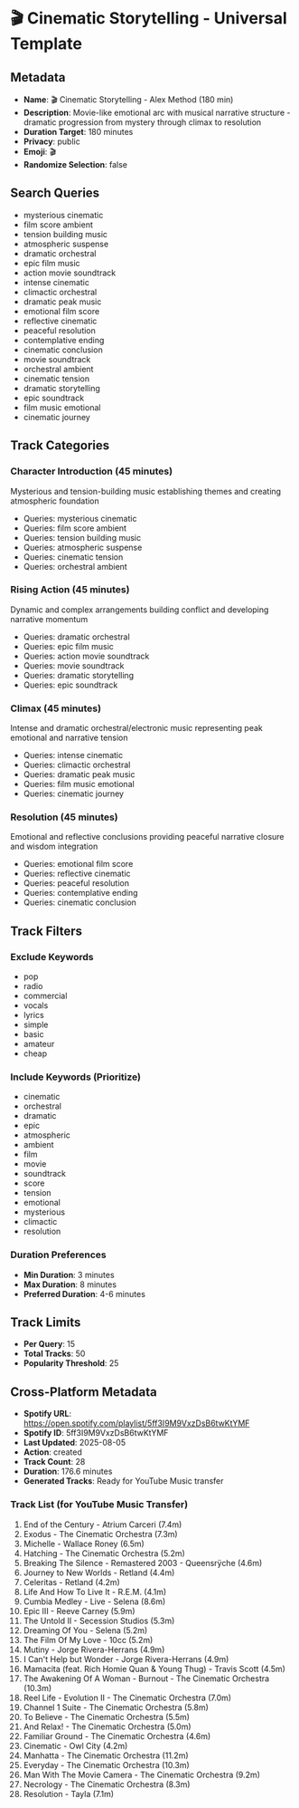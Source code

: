 # 🎬 Cinematic Storytelling - Universal Template

## Metadata
- **Name**: 🎬 Cinematic Storytelling - Alex Method (180 min)
- **Description**: Movie-like emotional arc with musical narrative structure - dramatic progression from mystery through climax to resolution
- **Duration Target**: 180 minutes
- **Privacy**: public
- **Emoji**: 🎬
- **Randomize Selection**: false

## Search Queries
- mysterious cinematic
- film score ambient
- tension building music
- atmospheric suspense
- dramatic orchestral
- epic film music
- action movie soundtrack
- intense cinematic
- climactic orchestral
- dramatic peak music
- emotional film score
- reflective cinematic
- peaceful resolution
- contemplative ending
- cinematic conclusion
- movie soundtrack
- orchestral ambient
- cinematic tension
- dramatic storytelling
- epic soundtrack
- film music emotional
- cinematic journey

## Track Categories
### Character Introduction (45 minutes)
Mysterious and tension-building music establishing themes and creating atmospheric foundation
- Queries: mysterious cinematic
- Queries: film score ambient
- Queries: tension building music
- Queries: atmospheric suspense
- Queries: cinematic tension
- Queries: orchestral ambient

### Rising Action (45 minutes)
Dynamic and complex arrangements building conflict and developing narrative momentum
- Queries: dramatic orchestral
- Queries: epic film music
- Queries: action movie soundtrack
- Queries: movie soundtrack
- Queries: dramatic storytelling
- Queries: epic soundtrack

### Climax (45 minutes)
Intense and dramatic orchestral/electronic music representing peak emotional and narrative tension
- Queries: intense cinematic
- Queries: climactic orchestral
- Queries: dramatic peak music
- Queries: film music emotional
- Queries: cinematic journey

### Resolution (45 minutes)
Emotional and reflective conclusions providing peaceful narrative closure and wisdom integration
- Queries: emotional film score
- Queries: reflective cinematic
- Queries: peaceful resolution
- Queries: contemplative ending
- Queries: cinematic conclusion

## Track Filters
### Exclude Keywords
- pop
- radio
- commercial
- vocals
- lyrics
- simple
- basic
- amateur
- cheap

### Include Keywords (Prioritize)
- cinematic
- orchestral
- dramatic
- epic
- atmospheric
- ambient
- film
- movie
- soundtrack
- score
- tension
- emotional
- mysterious
- climactic
- resolution

### Duration Preferences
- **Min Duration**: 3 minutes
- **Max Duration**: 8 minutes
- **Preferred Duration**: 4-6 minutes

## Track Limits
- **Per Query**: 15
- **Total Tracks**: 50
- **Popularity Threshold**: 25


## Cross-Platform Metadata
- **Spotify URL**: https://open.spotify.com/playlist/5ff3I9M9VxzDsB6twKtYMF
- **Spotify ID**: 5ff3I9M9VxzDsB6twKtYMF
- **Last Updated**: 2025-08-05
- **Action**: created
- **Track Count**: 28
- **Duration**: 176.6 minutes
- **Generated Tracks**: Ready for YouTube Music transfer

### Track List (for YouTube Music Transfer)
 1. End of the Century - Atrium Carceri (7.4m)
 2. Exodus - The Cinematic Orchestra (7.3m)
 3. Michelle - Wallace Roney (6.5m)
 4. Hatching - The Cinematic Orchestra (5.2m)
 5. Breaking The Silence - Remastered 2003 - Queensrÿche (4.6m)
 6. Journey to New Worlds - Retland (4.4m)
 7. Celeritas - Retland (4.2m)
 8. Life And How To Live It - R.E.M. (4.1m)
 9. Cumbia Medley - Live - Selena (8.6m)
10. Epic III - Reeve Carney (5.9m)
11. The Untold II - Secession Studios (5.3m)
12. Dreaming Of You - Selena (5.2m)
13. The Film Of My Love - 10cc (5.2m)
14. Mutiny - Jorge Rivera-Herrans (4.9m)
15. I Can't Help but Wonder - Jorge Rivera-Herrans (4.9m)
16. Mamacita (feat. Rich Homie Quan & Young Thug) - Travis Scott (4.5m)
17. The Awakening Of A Woman - Burnout - The Cinematic Orchestra (10.3m)
18. Reel Life - Evolution II - The Cinematic Orchestra (7.0m)
19. Channel 1 Suite - The Cinematic Orchestra (5.8m)
20. To Believe - The Cinematic Orchestra (5.5m)
21. And Relax! - The Cinematic Orchestra (5.0m)
22. Familiar Ground - The Cinematic Orchestra (4.6m)
23. Cinematic - Owl City (4.2m)
24. Manhatta - The Cinematic Orchestra (11.2m)
25. Everyday - The Cinematic Orchestra (10.3m)
26. Man With The Movie Camera - The Cinematic Orchestra (9.2m)
27. Necrology - The Cinematic Orchestra (8.3m)
28. Resolution - Tayla (7.1m)

